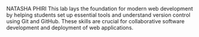 NATASHA PHIRI
This lab lays the foundation for modern web development by helping students set up essential tools and understand version control using Git and GitHub. These skills are crucial for collaborative software development and deployment of web applications.
